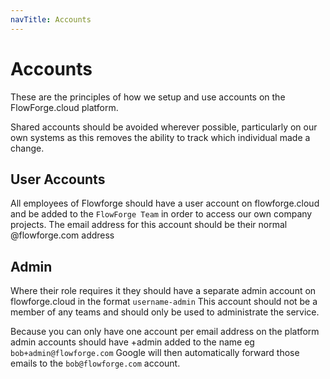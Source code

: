 ```yaml
---
navTitle: Accounts
---
```


# Accounts

These are the principles of how we setup and use accounts on the FlowForge.cloud platform.

Shared accounts should be avoided wherever possible, particularly on our own systems as this removes the ability to track which individual made a change.

## User Accounts

All employees of Flowforge should have a user account on flowforge.cloud and be added to the `FlowForge Team` in order to access our own company projects.
The email address for this account should be their normal @flowforge.com address

## Admin

Where their role requires it they should have a separate admin account on flowforge.cloud in the format `username-admin` This account should not be a member of any teams and should only be used to administrate the service.

Because you can only have one account per email address on the platform admin accounts should have +admin added to the name eg `bob+admin@flowforge.com` Google will then automatically forward those emails to the `bob@flowforge.com` account.

